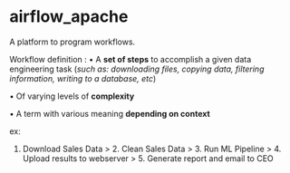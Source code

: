 # airflow_apache

A platform to program workflows.

Workflow definition :
• A **set of steps** to accomplish a given data engineering task (_such as: downloading files, copying data, filtering information, writing to a database, etc_)
  
• Of varying levels of **complexity**

• A term with various meaning **depending on context**

ex:
1. Download Sales Data > 2. Clean Sales Data > 3. Run ML Pipeline > 4. Upload results to webserver > 5. Generate report and email to CEO
